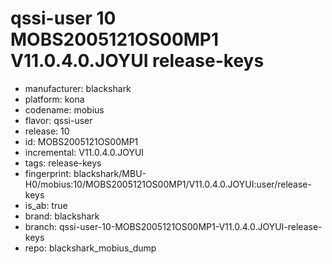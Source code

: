 # qssi-user 10 MOBS2005121OS00MP1 V11.0.4.0.JOYUI release-keys
- manufacturer: blackshark
- platform: kona
- codename: mobius
- flavor: qssi-user
- release: 10
- id: MOBS2005121OS00MP1
- incremental: V11.0.4.0.JOYUI
- tags: release-keys
- fingerprint: blackshark/MBU-H0/mobius:10/MOBS2005121OS00MP1/V11.0.4.0.JOYUI:user/release-keys
- is_ab: true
- brand: blackshark
- branch: qssi-user-10-MOBS2005121OS00MP1-V11.0.4.0.JOYUI-release-keys
- repo: blackshark_mobius_dump

